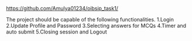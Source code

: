 https://github.com/Amulya01234/oibsip_task1/

The project should be capable of the following functionalities.
1.Login 2.Update Profile and Password 3.Selecting answers for MCQs 4.Timer and auto submit 5.Closing session and Logout
